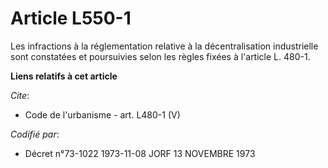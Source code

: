 # Article L550-1

Les infractions à la réglementation relative à la décentralisation industrielle sont constatées et poursuivies selon les
règles fixées à l'article L. 480-1.

**Liens relatifs à cet article**

_Cite_:

  - Code de l'urbanisme - art. L480-1 (V)

_Codifié par_:

  - Décret n°73-1022 1973-11-08 JORF 13 NOVEMBRE 1973
